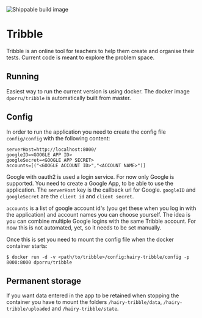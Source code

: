 ![Shippable build image](https://img.shields.io/shippable/5457ba44a85d45d063d8dff6/develop.svg)

# Tribble

Tribble is an online tool for teachers to help them create and organise their tests. Current
code is meant to explore the problem space.

## Running

Easiest way to run the current version is using docker. The docker image
`dporru/tribble` is automatically built from master.


## Config

In order to run the application you need to create the config file
`config/config` with the following content:

```
serverHost=http://localhost:8000/
googleID=<GOOGLE APP ID>
googleSecret=<GOOGLE APP SECRET>
accounts=[("<GOOGLE ACCOUNT ID>","<ACCOUNT NAME>")]
```

Google with oauth2 is used a login service. For now only Google is supported.
You need to create a Google App, to be able to use the application. The
`serverHost` key is the callback url for Google. `googleID` and `googleSecret`
are the `client id` and `client secret`.

`accounts` is a list of google account id's (you get these when you log in with
the application) and account names you can choose yourself. The idea is you can
combine multiple Google logins with the same Tribble account. For now this is
not automated, yet, so it needs to be set manually.

Once this is set you need to mount the config file when the docker container
starts:

```
$ docker run -d -v <path/to/tribble>/config:hairy-tribble/config -p 8000:8000 dporru/tribble
```


## Permanent storage

If you want data entered in the app to be retained when stopping the container
you have to mount the folders `/hairy-tribble/data`, `/hairy-tribble/uploaded`
and `/hairy-tribble/state`.
